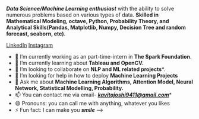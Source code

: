 ***Data Science/Machine Learning enthusiast*** with the ability to solve numerous problems based on various types of data.
**Skilled in Mathematical Modeling, octave, Python, Probability Theory, and Analytical Skills(Pandas, Matplotlib, Numpy, Decision Tree and random forecast, seaborn, etc)**.

[LinkedIn](https://www.linkedin.com/in/kavita-joshi-97aa0917b/)
[Instagram](https://www.instagram.com/kavitajoshi14/?hl=en)

- 🔭 I’m currently working as an part-time-intern in **The Spark Foundation**.
- 🌱 I’m currently learning about **Tableau and OpenCV.**
- 👯 I’m looking to collaborate on **NLP and ML related projects***.
- 🤔 I’m looking for help in how to deploy **Machine Learning Projects**
- 💬 Ask me about **Machine Learning Algorithms, Attention Model, Neural Network, Statistical Modelling, Probability.**
- 📫 You can contact me via email- ***kavitajoshi9411@gmail.com****
- 😄 Pronouns: you can call me with anything, whatever you likes
- ⚡ Fun fact: I can make you ***smile***
-->
